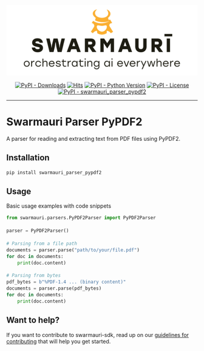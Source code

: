 
![Swarmauri Logo](https://github.com/swarmauri/swarmauri-sdk/blob/3d4d1cfa949399d7019ae9d8f296afba773dfb7f/assets/swarmauri.brand.theme.svg)

<p align="center">
    <a href="https://pypi.org/project/swarmauri_parser_pypdf2/">
        <img src="https://img.shields.io/pypi/dm/swarmauri_parser_pypdf2" alt="PyPI - Downloads"/></a>
    <a href="https://hits.sh/github.com/swarmauri/swarmauri-sdk/tree/master/pkgs/community/swarmauri_parser_pypdf2/">
        <img alt="Hits" src="https://hits.sh/github.com/swarmauri/swarmauri-sdk/tree/master/pkgs/community/swarmauri_parser_pypdf2.svg"/></a>
    <a href="https://pypi.org/project/swarmauri_parser_pypdf2/">
        <img src="https://img.shields.io/pypi/pyversions/swarmauri_parser_pypdf2" alt="PyPI - Python Version"/></a>
    <a href="https://pypi.org/project/swarmauri_parser_pypdf2/">
        <img src="https://img.shields.io/pypi/l/swarmauri_parser_pypdf2" alt="PyPI - License"/></a>
    <a href="https://pypi.org/project/swarmauri_parser_pypdf2/">
        <img src="https://img.shields.io/pypi/v/swarmauri_parser_pypdf2?label=swarmauri_parser_pypdf2&color=green" alt="PyPI - swarmauri_parser_pypdf2"/></a>
</p>

---

# Swarmauri Parser PyPDF2

A parser for reading and extracting text from PDF files using PyPDF2.

## Installation

```bash
pip install swarmauri_parser_pypdf2
```

## Usage
Basic usage examples with code snippets
```python
from swarmauri.parsers.PyPDF2Parser import PyPDF2Parser

parser = PyPDF2Parser()

# Parsing from a file path
documents = parser.parse("path/to/your/file.pdf")
for doc in documents:
    print(doc.content)

# Parsing from bytes
pdf_bytes = b"%PDF-1.4 ... (binary content)"
documents = parser.parse(pdf_bytes)
for doc in documents:
    print(doc.content)
```
## Want to help?

If you want to contribute to swarmauri-sdk, read up on our [guidelines for contributing](https://github.com/swarmauri/swarmauri-sdk/blob/master/contributing.md) that will help you get started.

